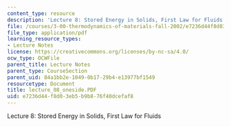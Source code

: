 ```yaml
---
content_type: resource
description: 'Lecture 8: Stored Energy in Solids, First Law for Fluids'
file: /courses/3-00-thermodynamics-of-materials-fall-2002/e7236d44f8d03eb5b9b876f40dcefaf8_lecture_08_oneside.PDF
file_type: application/pdf
learning_resource_types:
- Lecture Notes
license: https://creativecommons.org/licenses/by-nc-sa/4.0/
ocw_type: OCWFile
parent_title: Lecture Notes
parent_type: CourseSection
parent_uid: 84a1bb2e-1049-0b17-29b4-e13977bf1549
resourcetype: Document
title: lecture_08_oneside.PDF
uid: e7236d44-f8d0-3eb5-b9b8-76f40dcefaf8
---
```

Lecture 8: Stored Energy in Solids, First Law for Fluids